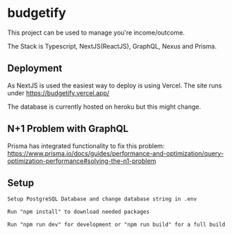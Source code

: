 # budgetify

This project can be used to manage you're income/outcome.

The Stack is Typescript, NextJS(ReactJS), GraphQL, Nexus and Prisma.

## Deployment

As NextJS is used the easiest way to deploy is using Vercel.
The site runs under <https://budgetify.vercel.app/>

The database is currently hosted on heroku but this might change.

## N+1 Problem with GraphQL

Prisma has integrated functionality to fix this problem:
<https://www.prisma.io/docs/guides/performance-and-optimization/query-optimization-performance#solving-the-n1-problem>

## Setup

```Markdown
Setup PostgreSQL Database and change database string in .env

Run "npm install" to download needed packages

Run "npm run dev" for development or "npm run build" for a full build

```
